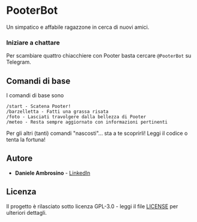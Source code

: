 # PooterBot

Un simpatico e affabile ragazzone in cerca di nuovi amici.

### Iniziare a chattare

Per scambiare quattro chiacchiere con Pooter basta cercare ```@PooterBot```
su Telegram.

## Comandi di base

I comandi di base sono

~~~
/start - Scatena Pooter!
/barzelletta - Fatti una grassa risata
/foto - Lasciati travolgere dalla bellezza di Pooter
/meteo - Resta sempre aggiornato con informazioni pertinenti
~~~

Per gli altri (tanti) comandi "nascosti"... sta a te scoprirli! Leggi il codice o tenta la fortuna! 

## Autore

* **Daniele Ambrosino** - [LinkedIn](https://www.linkedin.com/in/daniele-ambrosino-3a5245143/)

## Licenza

Il progetto è rilasciato sotto licenza GPL-3.0 - leggi il file [LICENSE](LICENSE) per ulteriori dettagli.

